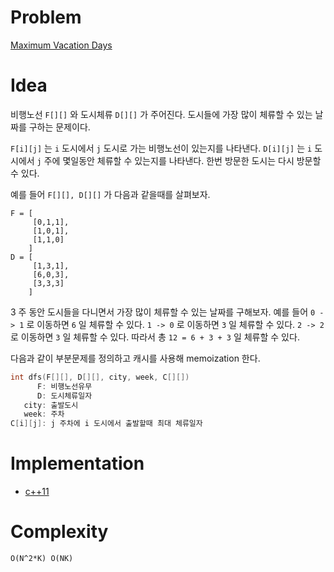 # Problem

[ Maximum Vacation Days](https://leetcode.com/problems/maximum-vacation-days/)

# Idea

비행노선 `F[][]` 와 도시체류 `D[][]` 가 주어진다. 도시들에 가장 많이
체류할 수 있는 날짜를 구하는 문제이다.

`F[i][j]` 는 `i` 도시에서 `j` 도시로 가는 비행노선이 있는지를
나타낸다.  `D[i][j]` 는 `i` 도시에서 `j` 주에 몇일동안 체류할 수
있는지를 나타낸다. 한번 방문한 도시는 다시 방문할 수 있다.

예를 들어 `F[][], D[][]` 가 다음과 같을때를 살펴보자.

```
F = [
     [0,1,1],
     [1,0,1],
     [1,1,0]
    ]
D = [
     [1,3,1],
     [6,0,3],
     [3,3,3]
    ]
```

3 주 동안 도시들을 다니면서 가장 많이 체류할 수 있는 날짜를 구해보자.
예를 들어 `0 -> 1` 로 이동하면 `6` 일 체류할 수 있다.
`1 -> 0` 로 이동하면 `3` 일 체류할 수 있다.
`2 -> 2` 로 이동하면 `3` 일 체류할 수 있다.
따라서 총 `12 = 6 + 3 + 3` 일 체류할 수 있다.

다음과 같이 부분문제를 정의하고 캐시를 사용해 memoization 한다.

```cpp
int dfs(F[][], D[][], city, week, C[][])
      F: 비행노선유무
      D: 도시체류일자
   city: 출발도시
   week: 주차
C[i][j]: j 주차에 i 도시에서 출발할때 최대 체류일자
```

# Implementation

* [c++11](a.cpp)

# Complexity

```
O(N^2*K) O(NK)
```
